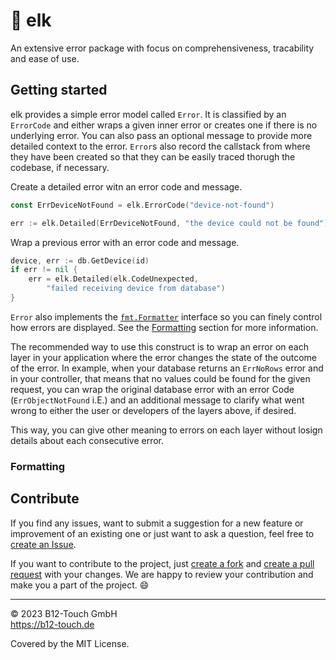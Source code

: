 # 🦌 elk

An extensive error package with focus on comprehensiveness, tracability and ease of use.

## Getting started

elk provides a simple error model called `Error`. It is classified by an `ErrorCode` and either wraps a given inner error or creates one if there is no underlying error. You can also pass an optional message to provide more detailed context to the error. `Error`s also record the callstack from where they have been created so that they can be easily traced thorugh the codebase, if necessary.

Create a detailed error witn an error code and message.
```go
const ErrDeviceNotFound = elk.ErrorCode("device-not-found")

err := elk.Detailed(ErrDeviceNotFound, "the device could not be found")
```

Wrap a previous error with an error code and message.
```go
device, err := db.GetDevice(id)
if err != nil {
    err = elk.Detailed(elk.CodeUnexpected, 
        "failed receiving device from database")
}
```

`Error` also implements the [`fmt.Formatter`](https://pkg.go.dev/fmt#Formatter) interface so you can finely control how errors are displayed. See the [Formatting](#formatting) section for more information.

The recommended way to use this construct is to wrap an error on each layer in your application where the error changes the state of the outcome of the error. In example, when your database returns an `ErrNoRows` error and in your controller, that means that no values could be found for the given request, you can wrap the original database error with an error Code (`ErrObjectNotFound` i.E.) and an additional message to clarify what went wrong to either the user or developers of the layers above, if desired.

This way, you can give other meaning to errors on each layer without losign details about each consecutive error.

### Formatting

## Contribute

If you find any issues, want to submit a suggestion for a new feature or improvement of an existing one or just want to ask a question, feel free to [create an Issue](https://github.com/studio-b12/elk/issues/new).

If you want to contribute to the project, just [create a fork](https://github.com/studio-b12/elk/fork) and [create a pull request](https://docs.github.com/en/pull-requests/collaborating-with-pull-requests/proposing-changes-to-your-work-with-pull-requests/creating-a-pull-request) with your changes. We are happy to review your contribution and make you a part of the project. 😄

---

© 2023 B12-Touch GmbH  
https://b12-touch.de

Covered by the MIT License.